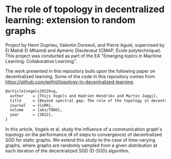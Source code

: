 # The role of topology in decentralized learning: extension to random graphs

Project by Henri Duprieu, Valentin Dorseuil, and Pierre Aguié, supervised by El Mahdi El Mhamdi and Aymeric Dieuleveut (CMAP, École polytechnique). This project was conducted as part of the EA "Emerging topics in Machine Learning: Collaborative Learning".

The work presented in this repository buils upon the following paper on decentralized learning. Some of the code in this repository comes from https://github.com/epfml/topology-in-decentralized-learning.  

```txt
@article{vogels2022bsg,
  author    = {Thijs Vogels and Hadrien Hendrikx and Martin Jaggi},
  title     = {Beyond spectral gap: The role of the topology in decentralized learning},
  journal   = {CoRR},
  volume    = {abs/TODO},
  year      = {2022},
}
```

In this article, Vogels et al. study the influence of a communication graph's topology on the performance (# of steps to convergence) of decentralized SGD for static graphs. We extend this study to the case of time-varying graphs, where graphs are randomly sampled from a given distribution at each iteration of the decentralized SGD (D-SGD) algorithm.